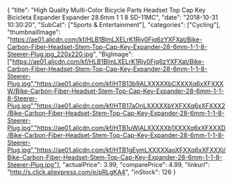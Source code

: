 {
	"title": "High Quality Multi-Color Bicycle Parts Headset Top Cap Key Bicicleta Expander Expander 28.6mm 1 1 8 SD-11MC",
	"date": "2018-10-31 10:30:20",
	"SubCat": ["Sports & Entertainment"],
	"categories": ["Cycling"],
	"thumbnailImage": "https://ae01.alicdn.com/kf/HLB1BlmLXELrK1Rjy0Fjq6zYXFXat/Bike-Carbon-Fiber-Headset-Stem-Top-Cap-Key-Expander-28-6mm-1-1-8-Steerer-Plug.jpg_220x220.jpg",
	"BigImage": ["https://ae01.alicdn.com/kf/HLB1BlmLXELrK1Rjy0Fjq6zYXFXat/Bike-Carbon-Fiber-Headset-Stem-Top-Cap-Key-Expander-28-6mm-1-1-8-Steerer-Plug.jpg","https://ae01.alicdn.com/kf/HTB13b9ALXXXXXbCXXXXq6xXFXXXW/Bike-Carbon-Fiber-Headset-Stem-Top-Cap-Key-Expander-28-6mm-1-1-8-Steerer-Plug.jpg","https://ae01.alicdn.com/kf/HTB17aOnLXXXXXbYXFXXq6xXFXXX2/Bike-Carbon-Fiber-Headset-Stem-Top-Cap-Key-Expander-28-6mm-1-1-8-Steerer-Plug.jpg","https://ae01.alicdn.com/kf/HTB1uWiALXXXXXb1XXXXq6xXFXXXD/Bike-Carbon-Fiber-Headset-Stem-Top-Cap-Key-Expander-28-6mm-1-1-8-Steerer-Plug.jpg","https://ae01.alicdn.com/kf/HTB1gEymLXXXXXaoXFXXq6xXFXXXj/Bike-Carbon-Fiber-Headset-Stem-Top-Cap-Key-Expander-28-6mm-1-1-8-Steerer-Plug.jpg"],
	"actualPrice": 3.99,
	"comparePrice": 4.99,
	"linkurl": "http://s.click.aliexpress.com/e/pRLgKA4",
	"inStock": 126
}
